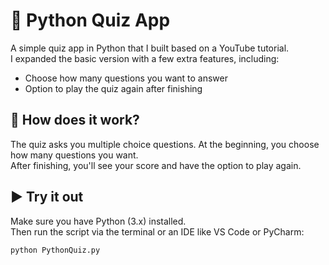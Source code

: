 # 🧠 Python Quiz App

A simple quiz app in Python that I built based on a YouTube tutorial.  
I expanded the basic version with a few extra features, including:

- Choose how many questions you want to answer
- Option to play the quiz again after finishing

## 🚀 How does it work?

The quiz asks you multiple choice questions. At the beginning, you choose how many questions you want.  
After finishing, you'll see your score and have the option to play again.

## ▶️ Try it out

Make sure you have Python (3.x) installed.  
Then run the script via the terminal or an IDE like VS Code or PyCharm:

```bash
python PythonQuiz.py
